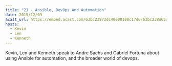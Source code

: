 ```yaml
---
title: "21 - Ansible, DevOps And Automation"
date: 2015/12/09
acast_url: https://embed.acast.com/63bc23873dc40e00108c17d6/63bc238d65ae3d001128d7dc
hosts:
  - Kevin
  - Len
  - Kenneth
---
```


Kevin, Len and Kenneth speak to Andre Sachs and Gabriel Fortuna about using Ansible for automation, and the broader world of devops.
